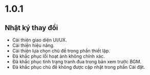# 1.0.1

## Nhật ký thay đổi

-   Cải thiện giao diện UI/UX.
-   Cải thiện hiệu năng.
-   Cải thiện lựa chọn chủ đề trong phần thiết lập.
-   Đã khắc phục lỗi hoạt ảnh không chính xác.
-   Đã khắc phục tình trạng tranh đua trong bản xem trước BGM.
-   Đã khắc phục chủ đề không được cập nhật trong phần Cài đặt.
